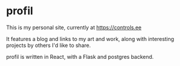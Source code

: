 # profil
This is my personal site, currently at https://controls.ee

It features a blog and links to my art and work, along with interesting projects by others I'd like to share.

profil is written in React, with a Flask and postgres backend.
